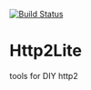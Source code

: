 [![Build Status](https://travis-ci.com/dtudury/Http2Lite.svg?branch=master)](https://travis-ci.com/dtudury/Http2Lite)
# Http2Lite
tools for DIY http2
